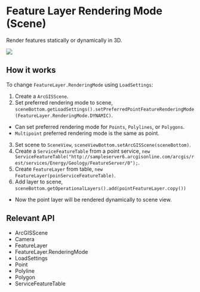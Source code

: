 # Feature Layer Rendering Mode (Scene)

Render features statically or dynamically in 3D.

![](FeatureLayerRenderingModeScene.gif)

## How it works

To change `FeatureLayer.RenderingMode` using `LoadSettings`:


  1. Create a `ArcGISScene`.
  2. Set preferred rendering mode to scene, `sceneBottom.getLoadSettings().setPreferredPointFeatureRenderingMode(FeatureLayer.RenderingMode.DYNAMIC)`.
  
*   Can set preferred rendering mode for `Points`, `Polylines`, or `Polygons`.
*   `Multipoint` preferred rendering mode is the same as point.
  3. Set scene to `SceneView`, `sceneViewBottom.setArcGISScene(sceneBottom)`.
  4. Create a `ServiceFeatureTable` from a point service, `new ServiceFeatureTable("http://sampleserver6.arcgisonline.com/arcgis/rest/services/Energy/Geology/FeatureServer/0");`.
  5. Create `FeatureLayer` from table, `new FeatureLayer(poinServiceFeatureTable)`.
  6. Add layer to scene, `sceneBottom.getOperationalLayers().add(pointFeatureLayer.copy())`
  
*   Now the point layer will be rendered dynamically to scene view.


## Relevant API


*   ArcGISScene
*   Camera
*   FeatureLayer
*   FeatureLayer.RenderingMode
*   LoadSettings
*   Point
*   Polyline
*   Polygon
*   ServiceFeatureTable



